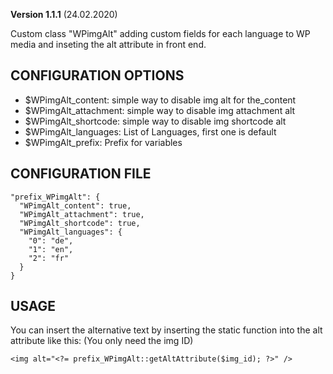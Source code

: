 **Version 1.1.1** (24.02.2020)

Custom class "WPimgAlt" adding custom fields for each language to WP media and inseting the alt attribute in front end.

## CONFIGURATION OPTIONS
* $WPimgAlt_content: simple way to disable img alt for the_content
* $WPimgAlt_attachment: simple way to disable img attachment alt
* $WPimgAlt_shortcode: simple way to disable img shortcode alt
* $WPimgAlt_languages: List of Languages, first one is default
* $WPimgAlt_prefix: Prefix for variables

## CONFIGURATION FILE
```
"prefix_WPimgAlt": {
  "WPimgAlt_content": true,
  "WPimgAlt_attachment": true,
  "WPimgAlt_shortcode": true,
  "WPimgAlt_languages": {
    "0": "de",
    "1": "en",
    "2": "fr"
  }
}
```

## USAGE
You can insert the alternative text by inserting the static function into the alt attribute like this:
(You only need the img ID)
```
<img alt="<?= prefix_WPimgAlt::getAltAttribute($img_id); ?>" />
```

